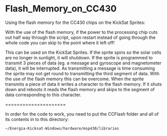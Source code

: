 Flash_Memory_on_CC430
=====================

Using the flash memory for the CC430 chips on the KickSat Sprites:

With the use of the flash memory, if the power to the processing chip cuts out half way through the script, upon restart instead of going through the whole code you can skip to the point where it left off!

This can be used on the KickSat Sprites. If the sprite spins so the solar cells are no longer in sunlight, it will shutdown. If the sprite is programmed to transmit 3 pieces of data (eg. a message and gyroscope and magnetometer data), it will be interrupted. As transmitting a message is time consuming the sprite may not get round to transmitting the third segment of data. With the use of the flash memory this can be overcome. When the sprite transmits a piece of data it writes a character to the flash memory. If it shuts down and reboots it reads the flash memory and skips to the segment of data corresponding to this character.

=====================

In order for the code to work, you need to put the CCFlash folder and all of its contents in to this directory:

    ~/Energia-Kicksat-Windows/hardware/msp430/libraries
